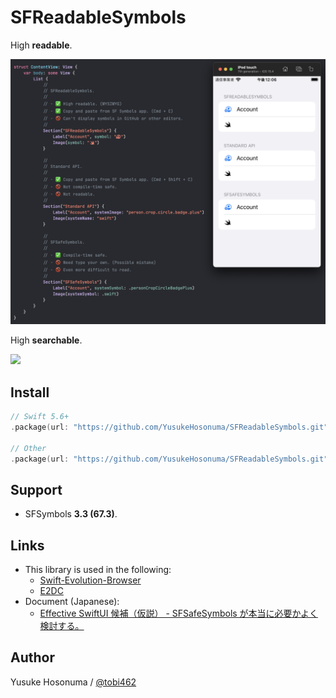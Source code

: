 # SFReadableSymbols

High **readable**.

<img src="./Screenshot/screenshot.png" />

High **searchable**.

<img src="https://user-images.githubusercontent.com/2990285/162715214-6c74cbe4-669e-4cd3-bd85-370122709d77.jpeg" width="600" />

## Install

```swift
// Swift 5.6+
.package(url: "https://github.com/YusukeHosonuma/SFReadableSymbols.git", from: "1.0.0")

// Other
.package(url: "https://github.com/YusukeHosonuma/SFReadableSymbols.git", .upToNextMajor(from: "1.0.0"))
```

## Support

- SFSymbols **3.3 (67.3)**.

## Links

- This library is used in the following:
  - [Swift-Evolution-Browser](https://github.com/YusukeHosonuma/Swift-Evolution-Browser) 
  - [E2DC](https://github.com/YusukeHosonuma/E2DC)
- Document (Japanese):
  - [Effective SwiftUI 候補（仮説） - SFSafeSymbols が本当に必要かよく検討する。](https://github.com/YusukeHosonuma/Effective-SwiftUI/discussions/12)

## Author

Yusuke Hosonuma / [@tobi462](https://twitter.com/tobi462)
